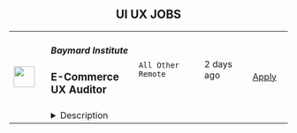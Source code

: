 <div align="center"><h2>UI UX JOBS</h2></div><table><tr>
                <td width="100" height="100" rowspan="2">
                    <img src="https://wwr-pro.s3.amazonaws.com/logos/0001/6931/logo.gif" width="38px" height="auto">
                </td>
                <td width="300">
                    <h5>Baymard Institute</h5>
                    <h3> E-Commerce UX Auditor</h3>
                </td>
                <td width="300">
                    <code>All Other Remote</code>
                </td>
                <td width="200">
                <text>2 days ago</text>
                </td>
                <td width="100" rowspan="2">
                <a href="https://weworkremotely.com/remote-jobs/baymard-institute-e-commerce-ux-auditor-1" align="right" target="_blank">Apply</a>
                </td>
            </tr>
            <tr>
                <td colspan="3">
                <details><summary>Description</summary>
                <img src="https://we-work-remotely.imgix.net/logos/0001/6931/logo.gif?ixlib=rails-4.0.0&w=50&h=50&dpr=2&fit=fill&auto=compress" />

<p>
  <strong>Headquarters:</strong> Denmark
    <br /><strong>URL:</strong> <a href="https://baymard.com/">https://baymard.com/</a>
</p>

<div><em>Are you good at analyzing UX on websites using heuristics? Do you like discussing the smallest of UX details?</em></div><div><br></div><div>We’re seeking a full-time remote UX Auditor for our auditing team.</div><div><br></div><div>Baymard Institute is an independent e-commerce UX research organization – beyond conducting our own large-scale research studies for Baymard Premium, we also conduct client-specific work in the form of ‘UX Audits’.</div><div>
<br><br>
</div><div>-- <strong>The Job --</strong>
</div><div><br></div><div>As a UX Auditor, you will be responsible for conducting client-specific<a href="https://baymard.com/audits/site-element"> UX audits</a>, 90% of the job will be:</div><ul>
<li>Analyzing the UX of some of the world’s largest e-commerce sites – this is performed as an extremely detailed heuristic evaluation using a proprietary system and workflow, where Baymard’s research catalog of 700+ e-commerce UX parameters is used as the weighted heuristic (anchoring the audit in solid UX research).</li>
<li>Identifying and prioritizing findings for the client site into a set of suggestions for improvement.</li>
<li>Writing it all into a 50-150 page report and presenting it to the client in a 2-hour video conference call.<br><br>
</li>
</ul><div>Depending on your qualifications, other roles will be possible over time.</div><div>
<br><br>
</div><div><strong>-- Qualifications --</strong></div><div><br></div><div>We’re looking for the following qualifications for this role:</div><div><br></div><div>
<strong>(7/7) Firm understanding of UX and user behavior</strong> – in this role, you will <em>not</em> conduct usability testing yourself with end-users, but rather be performing heuristic evaluations – analyzing the UX of a website across Baymard’s 700+ parameters/heuristics. This will require a firm understanding of UX and user behavior. Having experience with performing usability testing (remote or in-person testing) will be a plus (but is not a strict requirement).</div><div><br></div><div>
<strong>(6/7) Finding attention to detail exciting</strong> – in each audit, we analyze the client site across 700 UX parameters, each of these 700 parameters then has 4-7 defined implementation nuances the audit must account for. This requires an extreme level of attention to detail and excitement for exploring the smallest of UI nuances of a site. Our best auditors know all 700 parameters, and most of the nuances within, by memory.</div><div><br></div><div>
<strong>(5/7) Rigor over time</strong> – while the typical audit project lasts just around 2 weeks (and you’ll, therefore, work for a new and interesting e-commerce site roughly every 2nd week) – the auditing <em>process</em> itself and the underlying UX research dataset doesn’t change that much. So the UX Auditor role requires that you have a high degree of stability and will find it exciting to look for the same set of 700+ e-commerce UX nuances all year round (although obviously applying that dataset to a very wide variety of sites and clients).</div><div><br></div><div>
<strong>(4/7) Ability to communicate UX in writing</strong> – the primary deliverable for an auditor is the 50-150 page audit report. As the audit report relies on the foundation of Baymard’s vast catalog of UX research findings, but at the same time is a bespoke consulting project – you as an Auditor have to be good at accurately describing complex flows and user behaviors in writing. The audit reports are often read by a team with diverse backgrounds (managers, UXers, designers, and developers) – they all need to understand the described UX issue in just 4 paragraphs of text.</div><div><br></div><div>
<strong>(4/7) Comfortable with client presentations</strong> – while audits are never presented in-person at the client offices (due to global clients and somewhat short projects), the audit report deliverable is always followed up with a 2-hour conference call where you will be sharing your screen, walking the client through the audit report and key findings. Prior experience with client meetings and an ability to (correctly) answer general questions on anything related to e-commerce UX will be a plus but is not a requirement. Full fluency in spoken English is a requirement; other language skills are a plus.</div><div><br></div><div>
<strong>(2/7) Good understanding of web-jargon</strong> – being able to describe the differences between ‘auto-complete’, ‘auto-fill’, and ‘auto-correct’ on the spot will be a necessity when presenting and discussing your findings with a diverse set of clients.</div><div><br></div><div>Each of the above qualifications is weighted, 7 is the highest.</div><div><br></div><div>
<em>(Note that this is </em><strong><em>not a UX Designer or a UX Researcher job</em></strong><em>. At Baymard, we don’t perform any kind of client design work. If you are looking for a UX designer role, this role is not for you. If you are looking for a job where you will be performing a lot of direct usability testing with end-users, this role as a UX Auditor is not for your either (but do sign up for our </em><a href="https://confirmsubscription.com/h/y/CE3E7AE3F840C82E"><em>job alert</em></a><em> as we do hire UX Research Writers from time to time).</em>
</div><div>
<br><br>
</div><div><strong>-- Other Job Specs --</strong></div><ul>
<li>Salary: in accordance with qualifications, but typically in the range of EURO 35,000-60,000 per year / USD 45,000-65,000 per year before taxes, contributions, etc., and with 25 days of annual paid time off (invoiced as a contractor — except for UK and IE residents where we are a registered employer).</li>
<li>Start date: as soon as possible.</li>
<li>Location: this is a remote full-time position.</li>
<li>Language: we expect you to be fully proficient in written and spoken English.</li>
<li>Travel: Is limited; expect only 0-1 week of optional travel each year (in connection with the optional, company-wide meetup).</li>
</ul><div><br></div><div><br></div><div><strong>-- How to Apply -- </strong></div><div><br></div><div>If you’re interested in this position, please apply by sending the following documents:</div><ol>
<li>A cover letter – describing how you fit the role and qualifications — and a link to your LinkedIn profile. <em>(1-2 page PDF. Required.)</em>
</li>
<li>A resume – describing your background and past experience. <em>(PDF. Required.)</em>
</li>
<li>Record a 1-2 minute video where you quickly present yourself. <em>(Required.)</em>
</li>
<li>Any samples or other documents; for example, heuristic evaluations you’ve performed, UX-related articles you’ve written, designs you’ve created, etc. <em>(Optional.)<br></em><br>
</li>
</ol><div>Send the above to <a href="mailto:info+auditor2022q4@baymard.com">info+auditor2023q3@baymard.com</a> (all applications and materials are treated confidentially).</div><div><br></div><div><strong>Deadline is July 24th, 2023 (end of day).</strong></div><div><br></div><div><em>Note: Based on the applications, a few selected candidates will be assigned a paid 10-hour hiring test, which will be the main evaluation criterion for the position. This will also be a good way for you to get a feel for the primary task of this job. (The test will be performed remotely. You’ll be given the task to audit a live website and describe your findings within a 10-day deadline.)</em></div><div>
<br>Tip, if you want to <em>prepare</em> the best possible consider:</div><ul>
<li>reading our <a href="https://baymard.com/audits/site-element">audit sales page</a>,</li>
<li>watching <a href="https://baymard.com/research/methodology#baymards-research-structure--foundation-video">this video</a> explaining Baymard’s research and audit approach,</li>
<li>familiarizing yourself with our <a href="https://baymard.com/ux-benchmark">UX Benchmark database</a>,</li>
<li>reading the “work values” section at the end of this page.<br><br>
</li>
</ul><div>
<br><em>Sincerely,</em>
</div><div><em>Christian Vind &amp; the audit team at Baymard Institute</em></div><div>
<br><strong><em>Referral Bonus:</em></strong><em> If this job isn’t you, but you know someone who’ll be the perfect fit, please send them the link to this page. If we end up hiring the person you referred, we’ll give you a 1 year access to a Baymard Premium ‘</em><a href="https://baymard.com/research"><em>Comprehensive’</em></a><em> plan (normally $1800/year).</em>
</div>

<p><strong>To apply:</strong> <a href="https://weworkremotely.com/remote-jobs/baymard-institute-e-commerce-ux-auditor-1">https://weworkremotely.com/remote-jobs/baymard-institute-e-commerce-ux-auditor-1</a></p>

                </details>
                </td>
            </tr>,<tr>
                <td width="100" height="100" rowspan="2">
                    <img src="https://wwr-pro.s3.amazonaws.com/logos/0071/3712/logo.gif" width="38px" height="auto">
                </td>
                <td width="300">
                    <h5>Tiller</h5>
                    <h3> UI/UX Designer</h3>
                </td>
                <td width="300">
                    <code>Design</code>
                </td>
                <td width="200">
                <text>26 days ago</text>
                </td>
                <td width="100" rowspan="2">
                <a href="https://weworkremotely.com/remote-jobs/tiller-ui-ux-designer" align="right" target="_blank">Apply</a>
                </td>
            </tr>
            <tr>
                <td colspan="3">
                <details><summary>Description</summary>
                <img src="https://we-work-remotely.imgix.net/logos/0071/3712/logo.gif?ixlib=rails-4.0.0&w=50&h=50&dpr=2&fit=fill&auto=compress" />

<p>
  <strong>Headquarters:</strong> Seattle, WA
    <br /><strong>URL:</strong> <a href="https://www.tillerhq.com">https://www.tillerhq.com</a>
</p>

<div>Tiller (<a href="https://www.tillerhq.com/">tillerhq.com</a>) is a nimble, distributed company offering the only automated personal finance service built on Google Sheets and Microsoft Excel. Tens of thousands of people trust Tiller each day to navigate their financial lives and manage their money, their way. <br><br>
</div><div>As a healthy and growing startup, Tiller is now investing in creating a distinct visual identity that reflects our values and the uniqueness of our product, which includes Tiller Money Feeds, flexible templates, daily account summary emails, and top-rated customer support. <br><br>
</div><div>We are looking for a <strong>UI/UX Designer</strong> with a<strong> </strong>passion for building effective, efficient, and beautiful user interfaces for consumers, especially in constrained environments like spreadsheets. You will collaborate directly with engineers, stakeholders and others to take complex concepts and make them intuitive. You will help shape and strengthen Tiller’s brand and voice.<br><br>
</div><div><strong>Your Responsibilities</strong></div><ul>
<li>Design consistent and delightful user interfaces for web as well as spreadsheet templates and plugins for Microsoft Excel and Google Sheets.</li>
<li>Utilize wireframes, static mockups, prototypes, and other tools to effectively communicate about and iterate on design concepts with the product and engineering team.</li>
<li>Take ownership of Tiller’s design language and lead the development of a unified design system.</li>
<li>Conduct user research and testing to learn from existing solutions and validate design decisions for new solutions and improvements.</li>
<li>Immerse yourself into the world of personal finance, understanding best practices broadly as well as the unique goals of our customers. </li>
</ul><div><strong>Qualifications</strong></div><ul>
<li>Strong understanding of user-centered design principles and processes</li>
<li>A portfolio of UI/UX design work that showcases your approach to design</li>
<li>Strong proficiency in design software such as Sketch, Figma, or Adobe Creative Suite</li>
<li>Excellent communication and problem-solving skills</li>
<li>A passion for spreadsheets and personal finance is a plus</li>
<li>Understanding of the Jobs To Be Done framework is a plus</li>
<li>Proficiency with WordPress is a plus  </li>
</ul><div>
<strong><br>Position Details:<br></strong><br>
</div><ul>
<li>Full-time or ½ time employee, and <strong>contractors also welcome</strong>
</li>
<li>Remote, US, or international <strong>overlapping with North American time zones</strong>
</li>
</ul><div><br></div>

<p><strong>To apply:</strong> <a href="https://weworkremotely.com/remote-jobs/tiller-ui-ux-designer">https://weworkremotely.com/remote-jobs/tiller-ui-ux-designer</a></p>

                </details>
                </td>
            </tr>,<tr>
                <td width="100" height="100" rowspan="2">
                    <img src="https://wwr-pro.s3.amazonaws.com/logos/0086/8458/logo.gif" width="38px" height="auto">
                </td>
                <td width="300">
                    <h5>Nebula Careers</h5>
                    <h3> UI Designer</h3>
                </td>
                <td width="300">
                    <code>Design</code>
                </td>
                <td width="200">
                <text>28 days ago</text>
                </td>
                <td width="100" rowspan="2">
                <a href="https://weworkremotely.com/remote-jobs/nebula-careers-ui-designer" align="right" target="_blank">Apply</a>
                </td>
            </tr>
            <tr>
                <td colspan="3">
                <details><summary>Description</summary>
                <img src="https://we-work-remotely.imgix.net/logos/0086/8458/logo.gif?ixlib=rails-4.0.0&w=50&h=50&dpr=2&fit=fill&auto=compress" />

<p>
  <strong>Headquarters:</strong> New York City
    <br /><strong>URL:</strong> <a href="https://vonq.io/3WJC6Lk">https://vonq.io/3WJC6Lk</a>
</p>

<p><strong><em>First off, this description is a wishlist, not a checklist. We want to find a super-amazing person to join our team, and we’re well aware that “super-amazing” can come in all different forms. If you’re a little less experienced on a specific bullet point, or if you didn’t go to a fancy school, apply anyway. We look at candidates, not resumes.</em></strong></p>
<p><strong>About Us</strong></p>
<p>Standard is a sort of talent management agency and production company for thoughtful YouTubers and podcasters. We do a lot of things, so it’s hard to explain it all in a single paragraph, but our mission is to empower independent creators. Most of our time is spent talking or working with the creators directly, one on one or in a group, coming up with better tools and toys for them.</p>
<p>We’re a distributed company. We have offices in NYC and Denver, but more than 50% of the team is remote, in exotic locations like the UK, the Netherlands, France, and Ohio.</p>
<p>There are things to do and meetings to be had, but we pride ourselves on our flexibility. We think this makes Standard a great place to work for people with families, or whose productive hours tend to be outside of the 9-5. We care about what you do more than when you do it.</p><p><strong>About the Role</strong></p>
<p>Nebula is looking for a talented UI Designer with technical expertise, solid and confident UI skills, design systems experience, a passion for order and a scrupulous eye for detail. You’ll be joining a small design team building the Nebula user interface across all our current and future platforms.</p>
<p><strong>Responsibilities </strong></p>
<ul>
<li>Work closely with the design and product teams to create and enhance the Nebula user interface.</li>
<li>Create design deliverables such as user flows, wireframes, lo-fi and hi-fi layouts, prototypes.</li>
<li>Design, maintain, and document a library of multi-platform UI components.</li>
<li>Coordinate with other design team members to ensure consistent and accurate communication.</li>
</ul>
<p><strong>What We're Looking for</strong></p>
<ul>
<li>A confident UI designer with at least 5 years of experience and strong UI design skills; typography, layout, usability, accessibility</li>
<li>Experience in creating and maintaining design systems</li>
<li>Good knowledge of major platform guidelines (Apple HIG, Material Design, etc.) and ability to adapt UI components according to these guidelines</li>
<li>Ability to work across multiple target platforms</li>
<li>Strong experience creating documentation for developers and designers</li>
<li>A critical thinker with creative problem-solving skills and a high level of attention to detail</li>
<li>Open and flexible communication skills, responsive and responsible mindset (experience working on a distributed team is a plus)</li>
<li>Proactive, independent working style</li>
<li>Unwavering commitment to usability</li>
</ul>
<p><strong>Nice to have</strong></p>
<ul>
<li>Experience with TV app platforms</li>
<li>Experience following A11y standards</li>
</ul>
<p><strong>Perks</strong></p>
<ul>
<li>Competitive salary between $60,000-$100,000 USD or local international equivalent. We do not use formal job titles internally and similarly named positions may have different compensation levels. Actual starting salary will depend on various considerations, including: work experience, skills, specializations, training, and location.</li>
<li>Flexible work hours and vacation policy.</li>
<li>Diverse, socially-minded team of nice people.</li>
<li>Medical, dental, and vision plans.</li>
<li>401(k) and other benefits.</li>
</ul><p><strong>How We Hire</strong></p>
<p>We think that diversity is important. Many of us have non-traditional backgrounds. We work in the online education space, so we understand how much can be learned on your own, on the Internet, outside of a classroom.</p>
<p>We’re looking for people who are curious and passionate. Our team should be made up of people of all sorts of backgrounds, gender identities, and bodies who can help to expand our perspective and improve our ability to treat our creators and our audience with thoughtfulness and empathy.</p>
<p>If that sounds like you, we’re happy to care less how many years of experience you have or where you went to school. Apply anyway. And if you have any feedback on how we could reach or appeal to a more diverse pool of talent, get in touch.</p>
<p><strong>Tip: “tv” is part of our domain, not our name.</strong></p>

<p><strong>To apply:</strong> <a href="https://weworkremotely.com/remote-jobs/nebula-careers-ui-designer">https://weworkremotely.com/remote-jobs/nebula-careers-ui-designer</a></p>

                </details>
                </td>
            </tr>,<tr>
                <td width="100" height="100" rowspan="2">
                    <img src="https://wwr-pro.s3.amazonaws.com/logos/0071/4150/logo.gif" width="38px" height="auto">
                </td>
                <td width="300">
                    <h5>A.Team</h5>
                    <h3> Senior Independent UX/UI Designer ($110-$190/hr)</h3>
                </td>
                <td width="300">
                    <code>Design</code>
                </td>
                <td width="200">
                <text>595 days ago</text>
                </td>
                <td width="100" rowspan="2">
                <a href="https://weworkremotely.com/remote-jobs/a-team-senior-independent-ux-ui-designer-110-190-hr" align="right" target="_blank">Apply</a>
                </td>
            </tr>
            <tr>
                <td colspan="3">
                <details><summary>Description</summary>
                <img src="https://we-work-remotely.imgix.net/logos/0071/4150/logo.gif?ixlib=rails-4.0.0&w=50&h=50&dpr=2&fit=fill&auto=compress" />

<p>
  <strong>Headquarters:</strong> NYC, SF, and TLV
    <br /><strong>URL:</strong> <a href="https://build.a.team/viaweworkremotely">https://build.a.team/viaweworkremotely</a>
</p>

<div>
<a href="https://build.a.team/wwrdesignerfasttrack">A·Team</a> is a VC-backed, stealth, application-only home on the internet for senior UX/UI designers (along with developers &amp; product folks) to team up with the hand-picked, high-growth companies on their next big thing. <br><br>After talking with hundreds of independent engineers, designers, and product folks, we heard over and over that finding vetted, high-quality, consistent clients is hard, and projects are often too small to be rewarding. A·Team matches small teams of the most talented builders in the world with companies backed by a16z, YC, Softbank, General Catalyst, etc. on a contract basis for many of their most important initiatives. We quietly launched in May 2020, and have helped A·Teamers earn $11.4+ million since.<br><br>As part of A·Team, you can expect:</div><ul>
<li>
<strong>High-paying, meaningful UX/UI design missions with the most audacious companies</strong> sent your way; generally $110-$190/hr, with vetted, fascinating clients doing work that matters. We're picky about who we partner with; new clients only come in via trusted referral. We've worked with Lyft, McGraw Hill, ClearCo, irl.com, the former CEO of Waze, the leading vaccine production software, several new unicorns we can't say here, and dozens of startups backed by a16z/YC/Softbank/etc.</li>
<li>
<strong>Work alongside friends old &amp; new: </strong>our niche is small/diverse product teams, since clients with larger budgets and higher-impact work tell us they want teams, not individuals. Of course, we keep friends together whenever we can.</li>
<li>
<strong>Full autonomy:</strong> say "no" to things that don't excite you. The most talented builders often juggle a few things at once, so there's never pressure to join an A·Team mission if you don't have the bandwidth. If we're no longer a fit, it's easy to leave or pause too. </li>
<li>
<strong>Small, curated, off-the-record gatherings:</strong> for conversations hard to have elsewhere. Long-term, we're creating micro-communities for the world's top builders to become friends around the things they care about.</li>
<li>
<strong>Keep 100% of what you earn: </strong>if you charge $130/hr, you get $130/hr. A·Team makes money by charging a small, flat, transparent platform fee on <em>top</em> of your rate.</li>
</ul><div>
<br><strong>How to apply:<br></strong>Go here: <a href="https://build.a.team/wwrdesignerfasttrack">https://build.a.team/wwrdesignerfasttrack</a> + mention WWR under how you heard about A·Team. No resume or cover letter needed; we respect your time so the application is short. We're also much more interested in seeing what you've made, and excited to chat more if there’s a fit.<br><strong><br>What you’ll do:</strong>
</div><ul>
<li>Once part of A.Team, you’ll regularly be invited to be the lead designer for impactful missions that match your interests, which you can accept or decline. Take your pick from early-stage incubations with world-class founders, to fast-growing super-funded companies, to old-school non-tech incumbents looking to build as a tech giant would.</li>
<li>Missions usually involve building an ambitious piece of software from 0 to 1 as part of a small 3-4 person team. </li>
<li>You’ll be paid to scope it out, give the client options, guide strategy, and execute on the selected solution. Sometimes the client has a clear vision, sometimes not; which is why A.Team builders tend to be senior folks who can work together to find the right direction. </li>
</ul><div>
<br><strong>Who A</strong>·<strong>Team is for:</strong>
</div><ul>
<li>Senior UX/UI Designers who left large companies and high-growth startups to pursue their craft with autonomy.</li>
<li>Those who prefer consistent contract work over a full-time role, who want to create a variety of new products alongside other top-tier builders.</li>
<li>The majority of A.Teamers spend most of their time doing independent work, but a sizeable percentage are either employed full-time (but testing out client work), bootstrapping a side project, or looking for their next big thing.</li>
</ul><div>
<br><strong>Who A</strong>·<strong>Team is </strong><strong><em>not</em></strong><strong> for:</strong>
</div><ul>
<li>People looking for small gigs.</li>
<li>Folks looking to build simple wordpress/wix/squarespace-style websites.</li>
<li>Those still early in their careers and recent university/bootcamp grads (at least not yet).</li>
</ul><div>
<br><strong>Our long-term vision:<br></strong><a href="https://build.a.team/wwrdesignerfasttrack">A·Team</a> is a new type of company for a new kind of independent software builders. We call them "unhirables": people who traditional companies couldn’t hire full-time even if they wanted to, but who want to do their most meaningful work with their favorite people in small, autonomous, distributed expert teams. </div><div>
<br>To help us secure amazing missions, we raised $5 million+ (not public, yet) from NFX, Village Global, and Box Group, along with the former CEO of Upwork, the founders of Fiverr and Lemonade, Apple's Global Head of Recruiting, YC Partner Aaron Harris, Wharton's Adam Grant, and Duke's Dan Ariely.</div>

<p><strong>To apply:</strong> <a href="https://weworkremotely.com/remote-jobs/a-team-senior-independent-ux-ui-designer-110-190-hr">https://weworkremotely.com/remote-jobs/a-team-senior-independent-ux-ui-designer-110-190-hr</a></p>

                </details>
                </td>
            </tr>,<tr>
                <td width="100" height="100" rowspan="2">
                    <img src="https://remotive.com/job/986276/logo" width="38px" height="auto">
                </td>
                <td width="300">
                    <h5>A.Team</h5>
                    <h3>Senior Independent UX/UI Designer</h3>
                </td>
                <td width="300">
                    <code>go,UI/UX,wordpress,chat</code>
                </td>
                <td width="200">
                <text>18 days ago</text>
                </td>
                <td width="100" rowspan="2">
                <a href="https://remotive.com/remote-jobs/design/senior-independent-ux-ui-designer-986276" align="right" target="_blank">Apply</a>
                </td>
            </tr>
            <tr>
                <td colspan="3">
                <details><summary>Description</summary>
                <p style="text-size-adjust: 100%; overflow-wrap: break-word;"><a href="https://build.a.team/remotivedesignerreferral" rel="nofollow">A·Team</a> is a VC-backed, stealth, application-only home on the internet for Senior Independent UX/UI Designers (along with developers &amp; product managers) to team up with hand-picked, high-growth companies on their next big thing. </p>
<p style="text-size-adjust: 100%; overflow-wrap: break-word;">After talking with hundreds of independent engineers, designers, and product folks, we heard over and over that finding vetted, high-quality, consistent clients is hard, and projects are often too small to be rewarding. A·Team matches small teams of the most talented builders in the world with companies backed by a16z, YC, Softbank, General Catalyst, etc. on a contract basis for many of their most important initiatives. We quietly launched in May 2020, and have helped A·Teamers earn $11.4+ million since.</p>
<p dir="ltr" style="margin-top: 12pt; margin-bottom: 12pt; line-height: 1.38;"><span style="font-variant-numeric: normal; font-variant-east-asian: normal; vertical-align: baseline;"><em>As part of A·Team, you can expect:</em></span></p>
<ul style="padding-inline-start: 48px;">
<li><span style="font-weight: 600; color: #000000; letter-spacing: 0.75px;">High-paying, meaningful missions with the most audacious companies</span> sent your way; generally $110-$190/hr, with vetted, fascinating clients doing work that matters. We're picky about who we partner with; new clients only come in via trusted referral. We've worked with Lyft, McGraw Hill, ClearCo, irl.com, the former CEO of Waze, the leading vaccine production software, several new unicorns we can't say here, and dozens of startups backed by a16z/YC/Softbank/etc.</li>
<li><span style="font-weight: 600; color: #000000; letter-spacing: 0.75px;">Work alongside friends old &amp; new: </span>our niche is small/diverse product teams, since clients with larger budgets and higher-impact work tell us they want teams, not individuals. Of course, we keep friends together whenever we can.</li>
<li><span style="font-weight: 600; color: #000000; letter-spacing: 0.75px;">Full autonomy:</span> say "no" to things that don't excite you. The most talented builders often juggle a few things at once, so there's never pressure to join an A·Team mission if you don't have the bandwidth. If we're no longer a fit, it's easy to leave or pause too. </li>
<li><span style="font-weight: 600; color: #000000; letter-spacing: 0.75px;">Small, curated, off-the-record gatherings:</span> for conversations hard to have elsewhere. Long-term, we're creating micro-communities for the world's top builders to become friends around the things they care about.</li>
<li><span style="font-weight: 600; color: #000000; letter-spacing: 0.75px;">Keep 100% of what you earn: </span>if you charge $130/hr, you get $130/hr. A·Team makes money by charging a small, flat, transparent platform fee on <em>top</em> of your rate.</li>
</ul>
<p dir="ltr" style="margin-top: 12pt; margin-bottom: 12pt; line-height: 1.38;"><span style="font-variant-numeric: normal; font-variant-east-asian: normal; vertical-align: baseline;"><span style="font-weight: 600; color: #000000; letter-spacing: 0.75px;">How to apply:</span></span></p>
<p dir="ltr" style="margin-top: 12pt; margin-bottom: 12pt; line-height: 1.38;"><span style="font-variant-numeric: normal; font-variant-east-asian: normal; vertical-align: baseline;">Go here: <a href="https://build.a.team/remotivedesignerreferral" rel="nofollow">https://build.a.team/remotivedesignerreferral</a> + mention Remotive. </span>No resume or cover letter needed; we respect your time so the application is short. We're also much more interested in seeing what you've made, and excited to chat more if there’s a fit.</p>
<p dir="ltr" style="margin-top: 12pt; margin-bottom: 12pt; line-height: 1.38;"><span style="font-variant-numeric: normal; font-variant-east-asian: normal; vertical-align: baseline;"><span style="font-weight: 600; color: #000000; letter-spacing: 0.75px;">What you’ll do:</span></span></p>
<ul style="padding-inline-start: 48px;">
<li dir="ltr" style="list-style-type: disc; font-variant-numeric: normal; font-variant-east-asian: normal; vertical-align: baseline;">
<p dir="ltr" style="margin-top: 12pt; margin-bottom: 0pt; line-height: 1.38;"><span style="font-variant-numeric: normal; font-variant-east-asian: normal; vertical-align: baseline;">Once part of A.Team, you’ll regularly be invited to impactful missions that match your interests, which you can accept or decline. Take your pick from early-stage incubations with world-class founders, to fast-growing super-funded companies, to old school non-tech incumbents looking to build as a tech giant would</span></p>
</li>
<li dir="ltr" style="list-style-type: disc; font-variant-numeric: normal; font-variant-east-asian: normal; vertical-align: baseline;">
<p dir="ltr" style="margin-top: 0pt; margin-bottom: 0pt; line-height: 1.38;"><span style="font-variant-numeric: normal; font-variant-east-asian: normal; vertical-align: baseline;">Missions usually involve building an ambitious piece of software from 0 to 1 as part of a small 3-4 person team. </span></p>
</li>
<li dir="ltr" style="list-style-type: disc; font-variant-numeric: normal; font-variant-east-asian: normal; vertical-align: baseline;">
<p dir="ltr" style="margin-top: 0pt; margin-bottom: 12pt; line-height: 1.38;"><span style="font-variant-numeric: normal; font-variant-east-asian: normal; vertical-align: baseline;">You’ll be paid to scope it out, give the client options, guide strategy, and execute on the selected solution. Sometimes the client has a clear vision, sometimes not; which is why A.Team builders tend to be senior folks who can work together to find the right direction. </span></p>
</li>
</ul>
<p dir="ltr" style="margin-top: 12pt; margin-bottom: 12pt; line-height: 1.38;"><span style="font-weight: 600; color: #000000; letter-spacing: 0.75px;"><span style="font-variant-numeric: normal; font-variant-east-asian: normal; vertical-align: baseline;">Who A</span><span style="font-variant-numeric: normal; font-variant-east-asian: normal; vertical-align: baseline;">·</span><span style="font-variant-numeric: normal; font-variant-east-asian: normal; vertical-align: baseline;">Team is for:</span></span></p>
<ul style="padding-inline-start: 48px;">
<li dir="ltr" style="list-style-type: disc; font-variant-numeric: normal; font-variant-east-asian: normal; vertical-align: baseline;">
<p dir="ltr" style="margin-top: 12pt; margin-bottom: 0pt; line-height: 1.38;"><span style="font-variant-numeric: normal; font-variant-east-asian: normal; vertical-align: baseline;">Senior UX/UI Designers who left large companies and high-growth startups to pursue their craft with autonomy.</span></p>
</li>
<li dir="ltr" style="list-style-type: disc; font-variant-numeric: normal; font-variant-east-asian: normal; vertical-align: baseline;">
<p dir="ltr" style="margin-top: 0pt; margin-bottom: 0pt; line-height: 1.38;"><span style="font-variant-numeric: normal; font-variant-east-asian: normal; vertical-align: baseline;">Those who prefer consistent contract work over a full-time role, who want to create a variety of new products alongside other top-tier builders.</span></p>
</li>
<li dir="ltr" style="list-style-type: disc; font-variant-numeric: normal; font-variant-east-asian: normal; vertical-align: baseline;">
<p dir="ltr" style="margin-top: 0pt; margin-bottom: 12pt; line-height: 1.38;"><span style="font-variant-numeric: normal; font-variant-east-asian: normal; vertical-align: baseline;">The majority of A.Teamers spend most of their time doing independent work, but a sizeable percentage are either employed full-time (but testing out client work), bootstrapping a side project, or looking for their next big thing</span></p>
</li>
</ul>
<p dir="ltr" style="margin-top: 12pt; margin-bottom: 12pt; line-height: 1.38;"><span style="font-weight: 600; color: #000000; letter-spacing: 0.75px;"><span style="font-variant-numeric: normal; font-variant-east-asian: normal; vertical-align: baseline;">Who A</span><span style="font-variant-numeric: normal; font-variant-east-asian: normal; vertical-align: baseline;">·</span><span style="font-variant-numeric: normal; font-variant-east-asian: normal; vertical-align: baseline;">Team is </span><span style="font-variant-numeric: normal; font-variant-east-asian: normal; vertical-align: baseline;">not</span><span style="font-variant-numeric: normal; font-variant-east-asian: normal; vertical-align: baseline;"> for:</span></span></p>
<ul style="padding-inline-start: 48px;">
<li dir="ltr" style="list-style-type: disc; font-variant-numeric: normal; font-variant-east-asian: normal; vertical-align: baseline;">
<p dir="ltr" style="margin-top: 12pt; margin-bottom: 0pt; line-height: 1.38;"><span style="font-variant-numeric: normal; font-variant-east-asian: normal; vertical-align: baseline;">People looking for small gigs</span></p>
</li>
<li dir="ltr" style="list-style-type: disc; font-variant-numeric: normal; font-variant-east-asian: normal; vertical-align: baseline;">
<p dir="ltr" style="margin-top: 0pt; margin-bottom: 0pt; line-height: 1.38;"><span style="font-variant-numeric: normal; font-variant-east-asian: normal; vertical-align: baseline;">Folks looking to build simple wordpress/wix/squarespace-style websites</span></p>
</li>
<li dir="ltr" style="list-style-type: disc; font-variant-numeric: normal; font-variant-east-asian: normal; vertical-align: baseline;">
<p dir="ltr" style="margin-top: 0pt; margin-bottom: 12pt; line-height: 1.38;"><span style="font-variant-numeric: normal; font-variant-east-asian: normal; vertical-align: baseline;">Those still early in their careers and recent university/bootcamp grads (at least not yet)</span></p>
</li>
</ul>
<p dir="ltr" style="margin-top: 12pt; margin-bottom: 12pt; line-height: 1.38;"><span style="font-variant-numeric: normal; font-variant-east-asian: normal; vertical-align: baseline;"><span style="font-weight: 600; color: #000000; letter-spacing: 0.75px;">Our long-term vision:</span></span></p>
<p dir="ltr" style="margin-top: 12pt; margin-bottom: 12pt; line-height: 1.38;"><span style="font-variant-numeric: normal; font-variant-east-asian: normal; vertical-align: baseline;"><a href="https://build.a.team/remotivedesignerreferral" rel="nofollow">A·Team</a> is a new type of company for a new kind of independent software builder. We call them "unhirables": people who traditional companies couldn’t hire full-time even if they wanted to, but who want to do their most meaningful work with their favorite people in small, autonomous, distributed expert teams. </span></p>
<p dir="ltr" style="margin-top: 12pt; margin-bottom: 12pt; line-height: 1.38;"><span style="font-variant-numeric: normal; font-variant-east-asian: normal; vertical-align: baseline;">To help us secure amazing missions, we raised $5 million+ (not public, yet) from NFX, Village Global, and Box Group, along with the former CEO of Upwork, the founders of Fiverr and Lemonade, Apple's Global Head of Recruiting, YC Partner Aaron Harris, Wharton's Adam Grant, and Duke's Dan Ariely.</span></p>
<img src="https://remotive.com/job/track/986276/blank.gif?source=public_api" alt=""/>
                </details>
                </td>
            </tr></table>